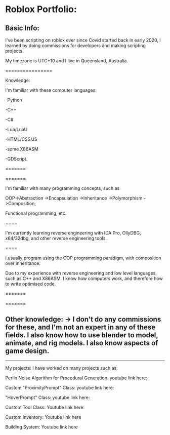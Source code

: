 # Roblox Portfolio:


## Basic Info:
I've been scripting on roblox ever since Covid started back in early 2020, I learned by doing commissions for developers and making scripting projects.

My timezone is UTC+10 and I live in Queensland, Australia.

================

Knowledge:

  I'm familiar with these computer languages:

  -Python

  -C++

  -C#

  -Lua/LuaU

  -HTML/CSS/JS

  -some X86ASM

  -GDScript.




  
  =======
  
  =======

  I'm familiar with many programming concepts, such as

  OOP->Abstraction ->Encapsulation ->Inheritance ->Polymorphism ->Composition,

  Functional programming, etc.
  
====

I'm currently learning reverse engineering with IDA Pro, OllyDBG, x64/32dbg, and other reverse engineering tools. 

====

I usually program using the OOP programming paradigm, with composition over inheritance.

Due to my experience with reverse engineering and low level languages, such as C++ and X86ASM. I know how computers work, and therefore how to write optimised code.

=======

=======

Other knowledge: -> I don't do any commissions for these, and I'm not an expert in any of these fields.
I also know how to use blender to model, animate, and rig models.
I also know aspects of game design.
----------
----------
My projects:
I have worked on many projects such as:

Perlin Noise Algorithm for Procedural Generation.
youtube link here:

Custom "ProximityPrompt" Class:
youtube link here:

"HoverPrompt" Class:
youtube link here:

Custom Tool Class:
Youtube link here:

Custom Inventory:
Youtube link here

Building System:
Youtube link here


